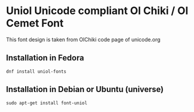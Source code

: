 # Uniol Unicode compliant Ol Chiki / Ol Cemet Font

This font design is taken from OlChiki code page of unicode.org 
## Installation in Fedora
~~~
dnf install uniol-fonts 
~~~
## Installation in Debian or Ubuntu (universe)
~~~
sudo apt-get install font-uniol
~~~